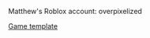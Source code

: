 
Matthew's Roblox account: overpixelized

[Game template](https://prod.docsiteassets.roblox.com/assets/education/build-it-play-it-galactic-speedway/get-off-the-ground/galactic-speedway-template.rbxl)